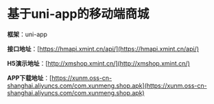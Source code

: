 # **基于uni-app的移动端商城**

**框架**：uni-app

**接口地址**：[https://hmapi.xmint.cn/api/](https://hmapi.xmint.cn/api/)

**H5演示地址**：[http://xmshop.xmint.cn/](http://xmshop.xmint.cn/)

**APP下载地址**：[https://xunm.oss-cn-shanghai.aliyuncs.com/com.xunmeng.shop.apk](https://xunm.oss-cn-shanghai.aliyuncs.com/com.xunmeng.shop.apk)

